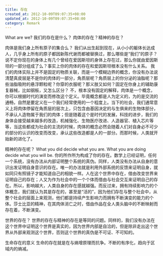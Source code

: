 ```yaml
---
title: 存在
created_at: 2012-10-09T09:07:35+08:00
updated_at: 2012-10-09T09:07:35+08:00
category: Remark
---
```


What are we?
我们的存在是什么？
肉体的存在？精神的存在？

肉体是我们身上所有原子的集合么？
我们从出生起到现在，从小小的躯体长达成人，几乎身上所有的原子都因新陈代谢而都被替换过，那么哪些是“我们”的原子？说不定你现在的身体上有几个曾经在爱因斯坦的身体上存在过，那么你就由爱因斯坦的一部分组成了么？事实上你的肉体的存在和爱因斯坦根本没有什么关系。
我们的肉体实际上并不是固定的物质关联，而是一个模糊边界的概念，你没有办法说清楚真皮层是不是你的肉体的一部分，角质层呢？角质层上的你分泌的油脂呢？那些油脂吸附的悬浮颗粒呢？你穿的衣服呢？那义肢又如何？固定在你身上的辅助康复器械，比如钢板，又怎么区分？
不，根本没有固定的解释，肉体是一个概念，你可以根据时代的演变而修改这个定义。毕竟概念都是人为定义的，为的是交流的通畅，自然是要定义在一个我们经常使用的一个程度上。当下的社会，我们通常意义上将肉体停留在角质层的层次上，只包含由基因决定的与生俱来的生物体部分，不承认人造物属于我们的肉体；但是随着这个是时代的发展，科技的进步，我们的身体会接受越来越多的改造，机械强化、生物医疗改进、人造器官、植入芯片等等，当这些都成为社会的主流的时候，肉体的概念必然会随着人们对自身必不可少的部分的认识的改变而改变，承认这些改造都是人的一部分。而那时候，人类就开始新的进化了。

精神的存在呢？
What you did decide what you are. What you are doing decide what you will be.
你的所作所为构成了你的存在。数学上已经证明，任何一个系统，没有办法从内部证明整个系统的真伪。同样，人类没有办法从自身的意识出发证明自身意识的存在。唯一的办法就是利用外部系统的反馈来证明自身，就如同只有照镜子才能知道自己的相貌一样。人在这个世界中存在，借由改变世界来证明自己的存在；人又为作为社会中的一个个体而借由与社会交互来证明自己的存在。所以，影响越大，人类自身的存在感就越强。而反过来，拥有持续影响力的个体概念，我们就认为其是存在的，甚至是“活的”，因为他们存在与整个社会中，从整个社会的层面上来观测，他们都是持续产生影响力而拥有不断演变的能力的个体。莎士比亚的精神，在其肉体消亡之时，借由作品在全人类头脑中的不断映射而存在着，不断演变。

世界的存在？
世界的存在与精神的存在是等同的问题。同样的，我们没有办法在这个世界中证明这个世界是真实的，因为世界内部是自洽的，但是除非走出这个世界从外部来观测这个世界，否则这个世界的真伪是不可证、不可知的。

生命存在的意义
生命的存在就是在与熵增原理而抗争。不断的有序化，趋向于区域内的熵减。
